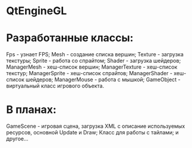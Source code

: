 QtEngineGL
==========
Разработанные классы:
==========
Fps - узнает FPS;
Mesh - создание списка вершин;
Texture - загрузка текстуры;
Sprite - работа со спрайтом;
Shader - загрузка шейдеров;
ManagerMesh - хеш-список вершин;
ManagerTexture - хеш-список текстур;
ManagerSprite - хеш-список спрайтов;
ManagerShader - хеш-список шейдеров;
ManagerMouse - работа с мышкой;
GameObject - виртуальный класс игрового объекта.

В планах:
==========
GameScene - игровая сцена, загрузка XML с описание используемых ресурсов, основной Update и Draw;
Класс для работы с тайлами;
и другое...
